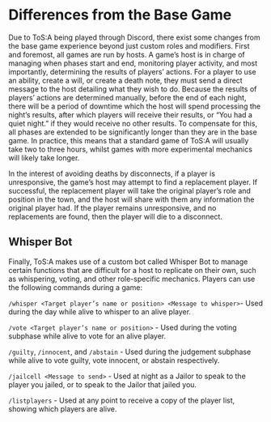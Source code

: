 # Differences from the Base Game

Due to ToS:A being played through Discord, there exist some changes from the base game experience beyond just custom roles and modifiers. First and foremost, all games are run by hosts. A game’s host is in charge of managing when phases start and end, monitoring player activity, and most importantly, determining the results of players’ actions. For a player to use an ability, create a will, or create a death note, they must send a direct message to the host detailing what they wish to do. Because the results of players’ actions are determined manually, before the end of each night, there will be a period of downtime which the host will spend processing the night’s results, after which players will receive their results, or “You had a quiet night.” if they would receive no other results. To compensate for this, all phases are extended to be significantly longer than they are in the base game. In practice, this means that a standard game of ToS:A will usually take two to three hours, whilst games with more experimental mechanics will likely take longer.

In the interest of avoiding deaths by disconnects, if a player is unresponsive, the game’s host may attempt to find a replacement player. If successful, the replacement player will take the original player’s role and position in the town, and the host will share with them any information the original player had. If the player remains unresponsive, and no replacements are found, then the player will die to a disconnect.

## Whisper Bot

Finally, ToS:A makes use of a custom bot called Whisper Bot to manage certain functions that are difficult for a host to replicate on their own, such as whispering, voting, and other role-specific mechanics. Players can use the following commands during a game:

`/whisper <Target player’s name or position> <Message to whisper>`- Used during the day while alive to whisper to an alive player.

`/vote <Target player’s name or position>` - Used during the voting subphase while alive to vote for an alive player.

`/guilty`, `/innocent`, and `/abstain` - Used during the judgement subphase while alive to vote guilty, vote innocent, or abstain respectively.

`/jailcell <Message to send>` - Used at night as a Jailor to speak to the player you jailed, or to speak to the Jailor that jailed you.

`/listplayers` - Used at any point to receive a copy of the player list, showing which players are alive.
